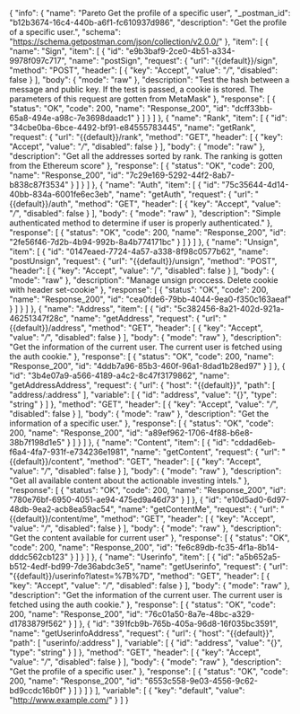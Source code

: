 {
  "info": {
    "name": "Pareto Get the profile of a specific user",
    "_postman_id": "b12b3674-16c4-440b-a6f1-fc610937d986",
    "description": "Get the profile of a specific user.",
    "schema": "https://schema.getpostman.com/json/collection/v2.0.0/"
  },
  "item": [
    {
      "name": "Sign",
      "item": [
        {
          "id": "e9b3baf9-2ce0-4b51-a334-9978f097c717",
          "name": "postSign",
          "request": {
            "url": "{{default}}/sign",
            "method": "POST",
            "header": [
              {
                "key": "Accept",
                "value": "*/*",
                "disabled": false
              }
            ],
            "body": {
              "mode": "raw"
            },
            "description": "Test the hash between a message and public key. If the test is passed, a cookie is stored. The parameters of this request are gotten from MetaMask"
          },
          "response": [
            {
              "status": "OK",
              "code": 200,
              "name": "Response_200",
              "id": "dcff33bb-65a8-494e-a98c-7e3698daadc1"
            }
          ]
        }
      ]
    },
    {
      "name": "Rank",
      "item": [
        {
          "id": "34cbe0ba-6bce-4492-bf91-e84555783445",
          "name": "getRank",
          "request": {
            "url": "{{default}}/rank",
            "method": "GET",
            "header": [
              {
                "key": "Accept",
                "value": "*/*",
                "disabled": false
              }
            ],
            "body": {
              "mode": "raw"
            },
            "description": "Get all the addresses sorted by rank. The ranking is gotten from the Ethereum score"
          },
          "response": [
            {
              "status": "OK",
              "code": 200,
              "name": "Response_200",
              "id": "7c29e169-5292-44f2-8ab7-b838c87f3534"
            }
          ]
        }
      ]
    },
    {
      "name": "Auth",
      "item": [
        {
          "id": "75c35644-4d14-40bb-834a-6001fe6ec3eb",
          "name": "getAuth",
          "request": {
            "url": "{{default}}/auth",
            "method": "GET",
            "header": [
              {
                "key": "Accept",
                "value": "*/*",
                "disabled": false
              }
            ],
            "body": {
              "mode": "raw"
            },
            "description": "Simple authenticated method to determine if user is properly authenticated."
          },
          "response": [
            {
              "status": "OK",
              "code": 200,
              "name": "Response_200",
              "id": "2fe56f46-7d2b-4b94-992b-8a4b774171bc"
            }
          ]
        }
      ]
    },
    {
      "name": "Unsign",
      "item": [
        {
          "id": "0147eaed-7724-4a57-a338-8f98c0577b62",
          "name": "postUnsign",
          "request": {
            "url": "{{default}}/unsign",
            "method": "POST",
            "header": [
              {
                "key": "Accept",
                "value": "*/*",
                "disabled": false
              }
            ],
            "body": {
              "mode": "raw"
            },
            "description": "Manage unsign proccess. Delete cookie with header set-cookie"
          },
          "response": [
            {
              "status": "OK",
              "code": 200,
              "name": "Response_200",
              "id": "cea0fde6-79bb-4044-9ea0-f350c163aeaf"
            }
          ]
        }
      ]
    },
    {
      "name": "Address",
      "item": [
        {
          "id": "5c382456-8a21-402d-921a-46251347f28c",
          "name": "getAddress",
          "request": {
            "url": "{{default}}/address",
            "method": "GET",
            "header": [
              {
                "key": "Accept",
                "value": "*/*",
                "disabled": false
              }
            ],
            "body": {
              "mode": "raw"
            },
            "description": "Get the information of the current user. The current user is fetched using the auth cookie."
          },
          "response": [
            {
              "status": "OK",
              "code": 200,
              "name": "Response_200",
              "id": "4ddb7a96-85b3-460f-96a1-8dad1b28ed97"
            }
          ]
        },
        {
          "id": "3b4e07a9-a566-4189-a4c2-8c47f3179862",
          "name": "getAddressAddress",
          "request": {
            "url": {
              "host": "{{default}}",
              "path": [
                "address/:address"
              ],
              "variable": [
                {
                  "id": "address",
                  "value": "{}",
                  "type": "string"
                }
              ]
            },
            "method": "GET",
            "header": [
              {
                "key": "Accept",
                "value": "*/*",
                "disabled": false
              }
            ],
            "body": {
              "mode": "raw"
            },
            "description": "Get the information of a specific user."
          },
          "response": [
            {
              "status": "OK",
              "code": 200,
              "name": "Response_200",
              "id": "a89ef962-1706-4f88-b6e8-38b7f198d1e5"
            }
          ]
        }
      ]
    },
    {
      "name": "Content",
      "item": [
        {
          "id": "cddad6eb-f6a4-4fa7-931f-e734236e1981",
          "name": "getContent",
          "request": {
            "url": "{{default}}/content",
            "method": "GET",
            "header": [
              {
                "key": "Accept",
                "value": "*/*",
                "disabled": false
              }
            ],
            "body": {
              "mode": "raw"
            },
            "description": "Get all available content about the actionable investing intels."
          },
          "response": [
            {
              "status": "OK",
              "code": 200,
              "name": "Response_200",
              "id": "780e76bf-6950-4051-ae94-475ed9a46d73"
            }
          ]
        },
        {
          "id": "e10d5ad0-6d97-48db-9ea2-acb8ea59ac54",
          "name": "getContentMe",
          "request": {
            "url": "{{default}}/content/me",
            "method": "GET",
            "header": [
              {
                "key": "Accept",
                "value": "*/*",
                "disabled": false
              }
            ],
            "body": {
              "mode": "raw"
            },
            "description": "Get the content available for current user"
          },
          "response": [
            {
              "status": "OK",
              "code": 200,
              "name": "Response_200",
              "id": "fe6c89db-fc35-4f1a-8b14-dddc562cb123"
            }
          ]
        }
      ]
    },
    {
      "name": "Userinfo",
      "item": [
        {
          "id": "a5b652a5-b512-4edf-bd99-7de36abdc3e5",
          "name": "getUserinfo",
          "request": {
            "url": "{{default}}/userinfo?latest=%7B%7D",
            "method": "GET",
            "header": [
              {
                "key": "Accept",
                "value": "*/*",
                "disabled": false
              }
            ],
            "body": {
              "mode": "raw"
            },
            "description": "Get the information of the current user. The current user is fetched using the auth cookie."
          },
          "response": [
            {
              "status": "OK",
              "code": 200,
              "name": "Response_200",
              "id": "76c01a50-8a7e-48bc-a329-d1783879f562"
            }
          ]
        },
        {
          "id": "391fcb9b-765b-405a-96d8-16f035bc3591",
          "name": "getUserinfoAddress",
          "request": {
            "url": {
              "host": "{{default}}",
              "path": [
                "userinfo/:address"
              ],
              "variable": [
                {
                  "id": "address",
                  "value": "{}",
                  "type": "string"
                }
              ]
            },
            "method": "GET",
            "header": [
              {
                "key": "Accept",
                "value": "*/*",
                "disabled": false
              }
            ],
            "body": {
              "mode": "raw"
            },
            "description": "Get the profile of a specific user."
          },
          "response": [
            {
              "status": "OK",
              "code": 200,
              "name": "Response_200",
              "id": "6553c558-9e03-4556-9c62-bd9ccdc16b0f"
            }
          ]
        }
      ]
    }
  ],
  "variable": [
    {
      "key": "default",
      "value": "http://www.example.com/"
    }
  ]
}